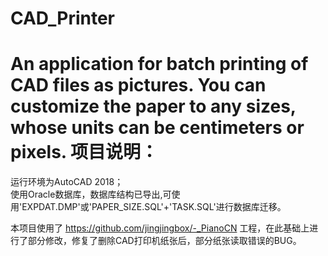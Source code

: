 # CAD_Printer
An application for batch printing of CAD files as pictures.
You can customize the paper to any sizes, whose units can be centimeters or pixels. 
项目说明：
========
运行环境为AutoCAD 2018；<br>
使用Oracle数据库，数据库结构已导出,可使用'EXPDAT.DMP'或'PAPER_SIZE.SQL'+'TASK.SQL'进行数据库迁移。

本项目使用了 https://github.com/jingjingbox/-_PianoCN 工程，在此基础上进行了部分修改，修复了删除CAD打印机纸张后，部分纸张读取错误的BUG。
